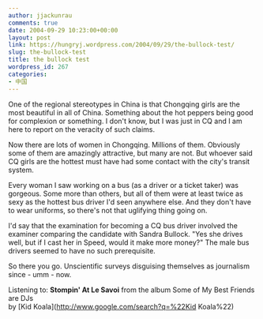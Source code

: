 ```yaml
---
author: jjackunrau
comments: true
date: 2004-09-29 10:23:00+00:00
layout: post
link: https://hungryj.wordpress.com/2004/09/29/the-bullock-test/
slug: the-bullock-test
title: the bullock test
wordpress_id: 267
categories:
- 中国
---
```


One of the regional stereotypes in China is that Chongqing girls are the most beautiful in all of China.  Something about the hot peppers being good for complexion or something.  I don't know, but I was just in CQ and I am here to report on the veracity of such claims.  
  
Now there are lots of women in Chongqing.  Millions of them.  Obviously some of them are amazingly attractive, but many are not.  But whoever said CQ girls are the hottest must have had some contact with the city's transit system.  
  
Every woman I saw working on a bus (as a driver or a ticket taker) was gorgeous.  Some more than others, but all of them were at least twice as sexy as the hottest bus driver I'd seen anywhere else.  And they don't have to wear uniforms, so there's not that uglifying thing going on.  
  
I'd say that the examination for becoming a CQ bus driver involved the examiner comparing the candidate with Sandra Bullock.  "Yes she drives well, but if I cast her in Speed, would it make more money?"  The male bus drivers seemed to have no such prerequisite.  
  
So there you go.  Unscientific surveys disguising themselves as journalism since - umm - now.  
  
Listening to: **Stompin' At Le Savoi** from the album Some of My Best Friends are DJs   
by [Kid Koala](http://www.google.com/search?q=%22Kid Koala%22)
